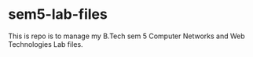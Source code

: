 # sem5-lab-files
This is repo is to manage my B.Tech sem 5 Computer Networks and Web Technologies Lab files.
